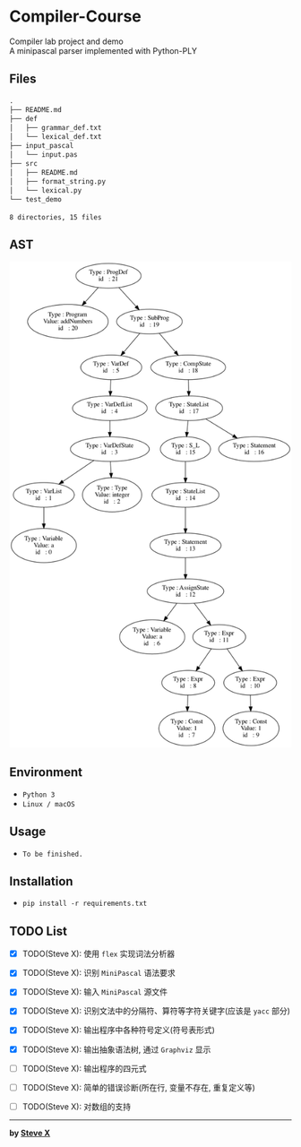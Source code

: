 # Compiler-Course  
Compiler lab project and demo  
A minipascal parser implemented with Python-PLY  

## Files  
```  
.
├── README.md
├── def
│   ├── grammar_def.txt
│   └── lexical_def.txt
├── input_pascal
│   └── input.pas
├── src
│   ├── README.md
│   ├── format_string.py
│   └── lexical.py
└── test_demo

8 directories, 15 files
```  

## AST
![AST](src/graph/AST.png)


## Environment
- `Python 3`
- `Linux / macOS`

## Usage  
- `To be finished.`  

## Installation  
- `pip install -r requirements.txt`  

## TODO List

- [x] TODO(Steve X): 使用 `flex` 实现词法分析器
- [x] TODO(Steve X): 识别 `MiniPascal` 语法要求
- [x] TODO(Steve X): 输入 `MiniPascal` 源文件
- [x] TODO(Steve X): 识别文法中的分隔符、算符等字符关键字(应该是 `yacc` 部分)
- [x] TODO(Steve X): 输出程序中各种符号定义(符号表形式)
- [x] TODO(Steve X): 输出抽象语法树, 通过 `Graphviz` 显示
- [ ] TODO(Steve X): 输出程序的四元式
- [ ] TODO(Steve X): 简单的错误诊断(所在行, 变量不存在, 重复定义等)
- [ ] TODO(Steve X): 对数组的支持


---  
**by [Steve X](https://github.com/Steve-Xyh)**  
